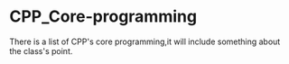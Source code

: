 # CPP_Core-programming
There is a list of CPP's core programming,it will include something about the class's point.
